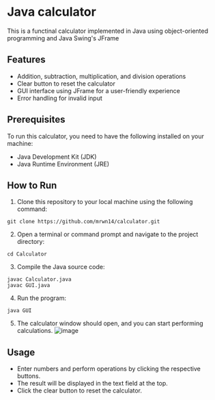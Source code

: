 # Java calculator

This is a functinal calculator implemented in Java using object-oriented programming and Java Swing's JFrame

## Features

* Addition, subtraction, multiplication, and division operations
* Clear button to reset the calculator
* GUI interface using JFrame for a user-friendly experience
* Error handling for invalid input

## Prerequisites

To run this calculator, you need to have the following installed on your machine:

* Java Development Kit (JDK)
* Java Runtime Environment (JRE)

## How to Run

1. Clone this repository to your local machine using the following command:
```shell
git clone https://github.com/mrwn14/calculator.git
```
2. Open a terminal or command prompt and navigate to the project directory:
```shell
cd Calculator
```
3. Compile the Java source code:
```shell
javac Calculator.java
javac GUI.java
```
4. Run the program:
```shell
java GUI
```
5. The calculator window should open, and you can start performing calculations.
![image](https://github.com/mrwn14/calculator/assets/71093211/464bef81-7dd2-4be4-a551-af21606fc3c2)

## Usage

* Enter numbers and perform operations by clicking the respective buttons.
* The result will be displayed in the text field at the top.
* Click the clear button to reset the calculator.
